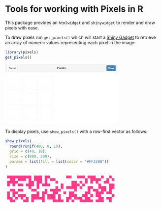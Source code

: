 Tools for working with Pixels in R
================

This package provides an `htmlwidget` and `shinywidget` to render and draw pixels with ease.

To draw pixels run `get_pixels()` which will start a [Shiny Gadget](https://shiny.rstudio.com/articles/gadgets.html) to retrieve an array of numeric values representing each pixel in the image:

``` r
library(pixels)
get_pixels()
```

<img src="tools/readme/get_pixels.gif" width=364 />

To display pixels, use `show_pixels()` with a row-first vector as follows:

``` r
show_pixels(
  round(runif(400, 0, 1)),
  grid = c(40, 10),
  size = c(800, 200),
  params = list(fill = list(color = "#FF3388"))
)
```

<img src="tools/readme/show_pixels.png" width=364 />
